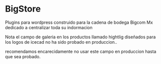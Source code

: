 # BigStore
Plugins para wordpress construido para la cadena de bodega Bigcom Mx dedicado a centralizar toda su indormacion


Nota el campo de galeria en los productos llamado hightlig diseñados para los logos de icecad no ha sido probado en produccion.. 

recomendamos encarecidamente no usar este campo en produccion hasta que sea probado.
